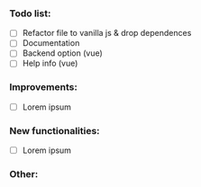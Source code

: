### Todo list:
- [ ] Refactor file to vanilla js & drop dependences
- [ ] Documentation
- [ ] Backend option (vue)
- [ ] Help info (vue)

### Improvements:
- [ ] Lorem ipsum

### New functionalities:
- [ ] Lorem ipsum

### Other:
